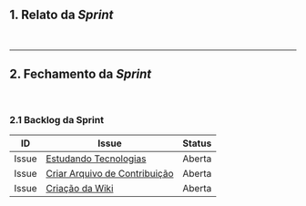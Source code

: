 ## 1. Relato da _Sprint_

<p align="justify">&emsp;&emsp; </p>

------------

## 2. Fechamento da _Sprint_
<p align="justify">&emsp;&emsp; </p>

### 2.1 Backlog da Sprint

| ID | Issue |Status |
|:--:| ------- | :----: |
| Issue | [Estudando Tecnologias](https://github.com/fga-eps-mds/MDS-2020-2-G5/issues/3) |Aberta |
| Issue | [Criar Arquivo de Contribuição](https://github.com/fga-eps-mds/MDS-2020-2-G5/issues/13) |Aberta |
| Issue | [Criação da Wiki](https://github.com/fga-eps-mds/MDS-2020-2-G5/issues/14) |Aberta |

<!--
## 5. Retrospectiva da _Sprint_

 #Ainda não finalizada
------------
-->

<!---
## 7. Presença _Daily_

![](https://i.ibb.co/GkXY0rf/Captura-de-tela-de-2019-11-17-16-03-16.png)
![](https://i.ibb.co/x1Ks1xL/Captura-de-tela-de-2019-11-17-16-04-29.png)
----


## 8. Visão do _Scrum Master_

<p align="justify">&emsp;&emsp; </p>

![](https://media.giphy.com/media/xT4uQDJXzTDB134msM/giphy.gif) --->